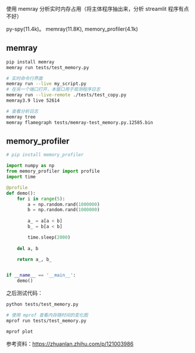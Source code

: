 

使用 memray 分析实时内存占用（将主体程序抽出来，分析 streamlit 程序有点不好）

py-spy(11.4k)。 memray(11.8K), memory_profiler(4.1k)

## memray

```bash
pip install memray
memray run tests/test_memory.py

# 实时命令行界面
memray run --live my_script.py
# 在另一个端口打开，本窗口用于观测程序日志
memray run --live-remote ./tests/test_copy.py
memray3.9 live 52614

# 查看分析日志
memray tree
memray flamegraph tests/memray-test_memory.py.12585.bin
```



## memory_profiler

```python
# pip install memory_profiler

import numpy as np
from memory_profiler import profile
import time

@profile
def demo():
    for i in range(5):
        a = np.random.rand(1000000)
        b = np.random.rand(1000000)
        
        a_ = a[a < b]
        b_ = b[a < b]

        time.sleep(2000)
    
    del a, b

    return a_, b_


if __name__ == '__main__':
    demo()
```


之后测试代码：

```bash
python tests/test_memory.py

# 使用 mprof 查看内存随时间的变化图
mprof run tests/test_memory.py

mprof plot
```

参考资料：https://zhuanlan.zhihu.com/p/121003986

